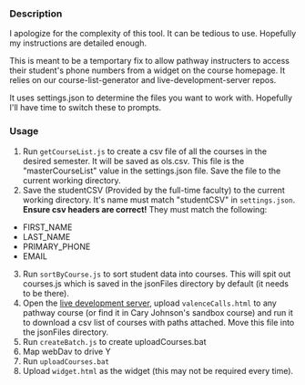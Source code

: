### Description ###
I apologize for the complexity of this tool. It can be tedious to use. Hopefully my instructions are detailed enough. 

This is meant to be a temportary fix to allow pathway instructers to access their student's phone numbers from a widget on the course homepage. It relies on our course-list-generator and live-development-server repos.

It uses settings.json to determine the files you want to work with. Hopefully I'll have time to switch these to prompts.


### Usage ###
1. Run `getCourseList.js` to create a csv file of all the courses in the desired semester. It will be saved as ols.csv. This file is the "masterCourseList" value in the settings.json file. Save the file to the current working directory.
2. Save the studentCSV (Provided by the full-time faculty) to the current working directory. It's name must match "studentCSV" in `settings.json`. **Ensure csv headers are correct!** They must match the following: 
* FIRST_NAME
* LAST_NAME
* PRIMARY_PHONE
* EMAIL
3. Run `sortByCourse.js` to sort student data into courses. This will spit out courses.js which is saved in the jsonFiles directory by default (it needs to be there).
4. Open the [live development server](https://github.com/byuitechops/live-development-server), upload `valenceCalls.html` to any pathway course (or find it in Cary Johnson's sandbox course) and run it to download a csv list of courses with paths attached. Move this file into the jsonFiles directory.
5. Run `createBatch.js` to create uploadCourses.bat
6. Map webDav to drive Y
7. Run `uploadCourses.bat`
8. Upload `widget.html` as the widget (this may not be required every time).
